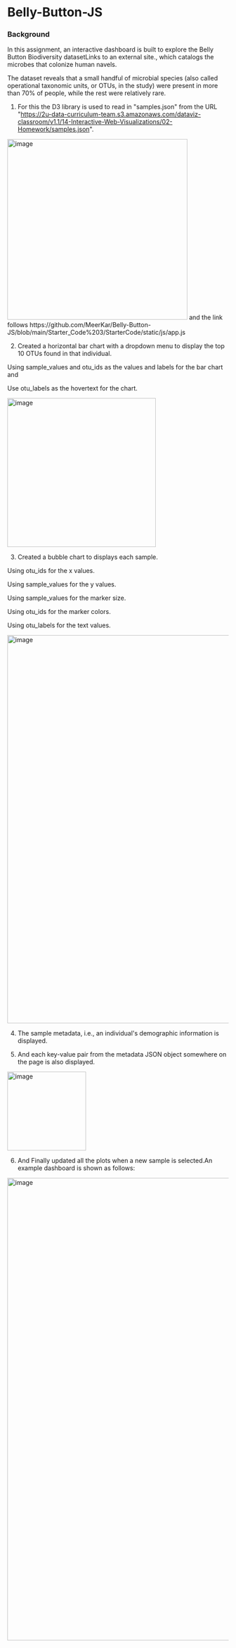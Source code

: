 # Belly-Button-JS

### Background

In this assignment, an interactive dashboard is built to explore the Belly Button Biodiversity datasetLinks to an external site., which catalogs the microbes that colonize human navels.

The dataset reveals that a small handful of microbial species (also called operational taxonomic units, or OTUs, in the study) were present in more than 70% of people, while the rest were relatively rare.

1.  For this the D3 library is used to read in "samples.json" from the URL "https://2u-data-curriculum-team.s3.amazonaws.com/dataviz-classroom/v1.1/14-Interactive-Web-Visualizations/02-Homework/samples.json".

<img width="410" alt="image" src="https://user-images.githubusercontent.com/116701851/227072115-2ce9ec05-fdf1-4b15-b2cc-b9322c9d712f.png">
 and the link follows https://github.com/MeerKar/Belly-Button-JS/blob/main/Starter_Code%203/StarterCode/static/js/app.js
 
 
 
2.  Created a horizontal bar chart with a dropdown menu to display the top 10 OTUs found in that individual.

Using sample_values and otu_ids as the values and labels for the bar chart and 

Use otu_labels as the hovertext for the chart.

<img width="338" alt="image" src="https://user-images.githubusercontent.com/116701851/227072472-1709218b-1c07-4256-ae5b-395684c2336f.png">

3.  Created a bubble chart to displays each sample.

Using otu_ids for the x values.

Using sample_values for the y values.

Using sample_values for the marker size.

Using otu_ids for the marker colors.

Using otu_labels for the text values.

<img width="881" alt="image" src="https://user-images.githubusercontent.com/116701851/227072775-360308ed-a3aa-497a-b549-a15133aa132d.png">


4.  The sample metadata, i.e., an individual's demographic information is displayed.

 5.  And each key-value pair from the metadata JSON object somewhere on the page is also displayed.

<img width="179" alt="image" src="https://user-images.githubusercontent.com/116701851/227073108-0dc04af6-04a5-4418-a321-e8298ffd068e.png">

6. And Finally updated all the plots when a new sample is selected.An example dashboard is shown as follows:

<img width="1050" alt="image" src="https://user-images.githubusercontent.com/116701851/227073481-8ba02920-e0dc-4cc5-a526-a2ee1153a10f.png">


